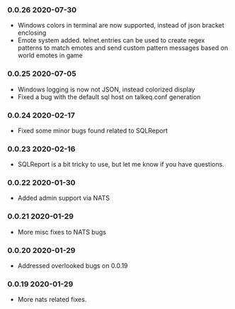 ### 0.0.26 2020-07-30
- Windows colors in terminal are now supported, instead of json bracket enclosing
- Emote system added. telnet.entries can be used to create regex patterns to match emotes and send custom pattern messages based on world emotes in game
### 0.0.25 2020-07-05
- Windows logging is now not JSON, instead colorized display
- Fixed a bug with the default sql host on talkeq.conf generation
### 0.0.24 2020-02-17
- Fixed some minor bugs found related to SQLReport
### 0.0.23 2020-02-16
- SQLReport is a bit tricky to use, but let me know if you have questions.
### 0.0.22 2020-01-30
- Added admin support via NATS
### 0.0.21 2020-01-29
- More misc fixes to NATS bugs
### 0.0.20 2020-01-29
- Addressed overlooked bugs on 0.0.19
### 0.0.19 2020-01-29
- More nats related fixes.